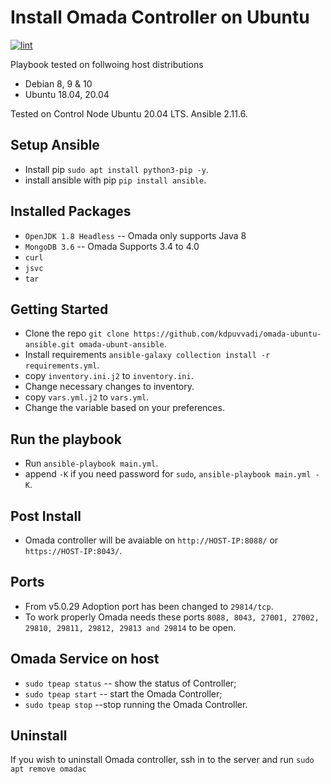 # Install Omada Controller on Ubuntu

[![lint](https://github.com/kdpuvvadi/omada-ubuntu-ansible/actions/workflows/lint.yml/badge.svg)](https://github.com/kdpuvvadi/omada-ubuntu-ansible/actions/workflows/lint.yml)

Playbook tested on follwoing host distributions

* Debian 8, 9 & 10
* Ubuntu 18.04, 20.04

Tested on Control Node Ubuntu 20.04 LTS. Ansible 2.11.6.

## Setup Ansible

* Install pip `sudo apt install python3-pip -y`.
* install ansible with pip `pip install ansible`.

## Installed Packages

* `OpenJDK 1.8 Headless`   -- Omada only supports Java 8
* `MongoDB 3.6`    -- Omada Supports 3.4 to 4.0
* `curl`
* `jsvc`
* `tar`

## Getting Started

* Clone the repo  `git clone https://github.com/kdpuvvadi/omada-ubuntu-ansible.git omada-ubunt-ansible`.
* Install requirements `ansible-galaxy collection install -r requirements.yml`.
* copy `inventory.ini.j2` to `inventory.ini`.
* Change necessary changes to inventory.
* copy `vars.yml.j2` to `vars.yml`.
* Change the variable based on your preferences.

## Run the playbook

* Run `ansible-playbook main.yml`.
* append `-K` if you need password for `sudo`, `ansible-playbook main.yml -K`.

## Post Install

* Omada controller will be avaiable on `http://HOST-IP:8088/`  or `https://HOST-IP:8043/`.

## Ports

* From v5.0.29 Adoption port has been changed to `29814/tcp`.
* To work properly Omada needs these ports `8088, 8043, 27001, 27002, 29810, 29811, 29812, 29813 and 29814` to be open.

## Omada Service on host

* `sudo tpeap status`     -- show the status of Controller;
* `sudo tpeap start`     -- start the Omada Controller;
* `sudo tpeap stop`     --stop running the Omada Controller.

## Uninstall 

If you wish to uninstall Omada controller, ssh in to the server and run `sudo apt remove omadac`
